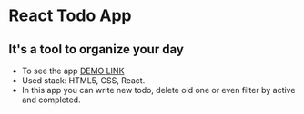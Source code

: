 # React Todo App

## It's a tool to organize your day

* To see the app [DEMO LINK](https://anton-iskryk.github.io/react-todo-app/)
* Used stack: HTML5, CSS, React.
* In this app you can write new todo, delete old one or even filter by active and completed.
